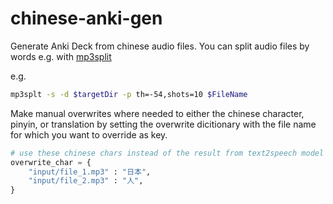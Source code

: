 # chinese-anki-gen

Generate Anki Deck from chinese audio files.
You can split audio files by words e.g. with [mp3split](https://wiki.ubuntuusers.de/mp3splt/)

e.g. 
```sh
mp3splt -s -d $targetDir -p th=-54,shots=10 $FileName
```

Make manual overwrites where needed to either the chinese character, pinyin, or translation by setting the overwrite dicitionary with the file name for which you want to override as key. 

```python
# use these chinese chars instead of the result from text2speech model
overwrite_char = {
    "input/file_1.mp3" : "日本",
    "input/file_2.mp3" : "人",
}
```